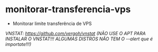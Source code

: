 # monitorar-transferencia-vps

- Monitorar limite transferência de VPS

  
<i>VNSTAT: https://github.com/vergoh/vnstat (NÃO USE O APT PARA INSTALAR O VNSTAT!!! ALGUMAS DISTROS NÃO TEM O --alert que é importate!!!)<i>
